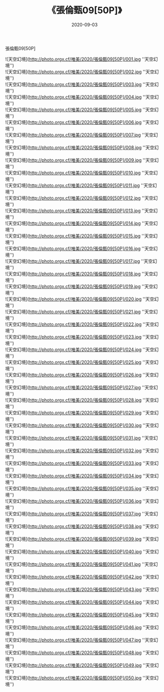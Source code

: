 ﻿---
layout: post
title:  《張倫甄09[50P]》
date:   2020-09-03
image: http://photo.orgx.cf/唯美/2020/張倫甄09[50P]/000.jpg
categories: [美女, 清纯, 唯美]
---

張倫甄09[50P]



![天空幻境](http://photo.orgx.cf/唯美/2020/張倫甄09[50P]/001.jpg ''天空幻境'') <br>
![天空幻境](http://photo.orgx.cf/唯美/2020/張倫甄09[50P]/002.jpg ''天空幻境'') <br>
![天空幻境](http://photo.orgx.cf/唯美/2020/張倫甄09[50P]/003.jpg ''天空幻境'') <br>
![天空幻境](http://photo.orgx.cf/唯美/2020/張倫甄09[50P]/004.jpg ''天空幻境'') <br>
![天空幻境](http://photo.orgx.cf/唯美/2020/張倫甄09[50P]/005.jpg ''天空幻境'') <br>
![天空幻境](http://photo.orgx.cf/唯美/2020/張倫甄09[50P]/006.jpg ''天空幻境'') <br>
![天空幻境](http://photo.orgx.cf/唯美/2020/張倫甄09[50P]/007.jpg ''天空幻境'') <br>
![天空幻境](http://photo.orgx.cf/唯美/2020/張倫甄09[50P]/008.jpg ''天空幻境'') <br>
![天空幻境](http://photo.orgx.cf/唯美/2020/張倫甄09[50P]/009.jpg ''天空幻境'') <br>
![天空幻境](http://photo.orgx.cf/唯美/2020/張倫甄09[50P]/010.jpg ''天空幻境'') <br>
![天空幻境](http://photo.orgx.cf/唯美/2020/張倫甄09[50P]/011.jpg ''天空幻境'') <br>
![天空幻境](http://photo.orgx.cf/唯美/2020/張倫甄09[50P]/012.jpg ''天空幻境'') <br>
![天空幻境](http://photo.orgx.cf/唯美/2020/張倫甄09[50P]/013.jpg ''天空幻境'') <br>
![天空幻境](http://photo.orgx.cf/唯美/2020/張倫甄09[50P]/014.jpg ''天空幻境'') <br>
![天空幻境](http://photo.orgx.cf/唯美/2020/張倫甄09[50P]/015.jpg ''天空幻境'') <br>
![天空幻境](http://photo.orgx.cf/唯美/2020/張倫甄09[50P]/016.jpg ''天空幻境'') <br>
![天空幻境](http://photo.orgx.cf/唯美/2020/張倫甄09[50P]/017.jpg ''天空幻境'') <br>
![天空幻境](http://photo.orgx.cf/唯美/2020/張倫甄09[50P]/018.jpg ''天空幻境'') <br>
![天空幻境](http://photo.orgx.cf/唯美/2020/張倫甄09[50P]/019.jpg ''天空幻境'') <br>
![天空幻境](http://photo.orgx.cf/唯美/2020/張倫甄09[50P]/020.jpg ''天空幻境'') <br>
![天空幻境](http://photo.orgx.cf/唯美/2020/張倫甄09[50P]/021.jpg ''天空幻境'') <br>
![天空幻境](http://photo.orgx.cf/唯美/2020/張倫甄09[50P]/022.jpg ''天空幻境'') <br>
![天空幻境](http://photo.orgx.cf/唯美/2020/張倫甄09[50P]/023.jpg ''天空幻境'') <br>
![天空幻境](http://photo.orgx.cf/唯美/2020/張倫甄09[50P]/024.jpg ''天空幻境'') <br>
![天空幻境](http://photo.orgx.cf/唯美/2020/張倫甄09[50P]/025.jpg ''天空幻境'') <br>
![天空幻境](http://photo.orgx.cf/唯美/2020/張倫甄09[50P]/026.jpg ''天空幻境'') <br>
![天空幻境](http://photo.orgx.cf/唯美/2020/張倫甄09[50P]/027.jpg ''天空幻境'') <br>
![天空幻境](http://photo.orgx.cf/唯美/2020/張倫甄09[50P]/028.jpg ''天空幻境'') <br>
![天空幻境](http://photo.orgx.cf/唯美/2020/張倫甄09[50P]/029.jpg ''天空幻境'') <br>
![天空幻境](http://photo.orgx.cf/唯美/2020/張倫甄09[50P]/030.jpg ''天空幻境'') <br>
![天空幻境](http://photo.orgx.cf/唯美/2020/張倫甄09[50P]/031.jpg ''天空幻境'') <br>
![天空幻境](http://photo.orgx.cf/唯美/2020/張倫甄09[50P]/032.jpg ''天空幻境'') <br>
![天空幻境](http://photo.orgx.cf/唯美/2020/張倫甄09[50P]/033.jpg ''天空幻境'') <br>
![天空幻境](http://photo.orgx.cf/唯美/2020/張倫甄09[50P]/034.jpg ''天空幻境'') <br>
![天空幻境](http://photo.orgx.cf/唯美/2020/張倫甄09[50P]/035.jpg ''天空幻境'') <br>
![天空幻境](http://photo.orgx.cf/唯美/2020/張倫甄09[50P]/036.jpg ''天空幻境'') <br>
![天空幻境](http://photo.orgx.cf/唯美/2020/張倫甄09[50P]/037.jpg ''天空幻境'') <br>
![天空幻境](http://photo.orgx.cf/唯美/2020/張倫甄09[50P]/038.jpg ''天空幻境'') <br>
![天空幻境](http://photo.orgx.cf/唯美/2020/張倫甄09[50P]/039.jpg ''天空幻境'') <br>
![天空幻境](http://photo.orgx.cf/唯美/2020/張倫甄09[50P]/040.jpg ''天空幻境'') <br>
![天空幻境](http://photo.orgx.cf/唯美/2020/張倫甄09[50P]/041.jpg ''天空幻境'') <br>
![天空幻境](http://photo.orgx.cf/唯美/2020/張倫甄09[50P]/042.jpg ''天空幻境'') <br>
![天空幻境](http://photo.orgx.cf/唯美/2020/張倫甄09[50P]/043.jpg ''天空幻境'') <br>
![天空幻境](http://photo.orgx.cf/唯美/2020/張倫甄09[50P]/044.jpg ''天空幻境'') <br>
![天空幻境](http://photo.orgx.cf/唯美/2020/張倫甄09[50P]/045.jpg ''天空幻境'') <br>
![天空幻境](http://photo.orgx.cf/唯美/2020/張倫甄09[50P]/046.jpg ''天空幻境'') <br>
![天空幻境](http://photo.orgx.cf/唯美/2020/張倫甄09[50P]/047.jpg ''天空幻境'') <br>
![天空幻境](http://photo.orgx.cf/唯美/2020/張倫甄09[50P]/048.jpg ''天空幻境'') <br>
![天空幻境](http://photo.orgx.cf/唯美/2020/張倫甄09[50P]/049.jpg ''天空幻境'') <br>
![天空幻境](http://photo.orgx.cf/唯美/2020/張倫甄09[50P]/050.jpg ''天空幻境'') <br>